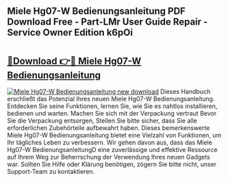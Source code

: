 ## Miele Hg07-W Bedienungsanleitung PDF Download Free - Part-LMr User Guide Repair - Service Owner Edition k6pOi

# <h2><a href="http://df3z368.blite.top/?on=Miele+Hg07-W+Bedienungsanleitung">🔗Download 👉🔴 Miele Hg07-W Bedienungsanleitung</a></h2>

[![Miele Hg07-W Bedienungsanleitung new download](https://i.imgur.com/lujVjoI.png)](http://df3z368.blite.top/?on=Miele+Hg07-W+Bedienungsanleitung)
Dieses Handbuch erschließt das Potenzial Ihres neuen Miele Hg07-W Bedienungsanleitung. Entdecken Sie seine Funktionen, lernen Sie, wie Sie es nahtlos installieren, bedienen und warten. Machen Sie sich mit der Verpackung vertraut Bevor Sie die Verpackung entsorgen, Stellen Sie bitte sicher, dass Sie alle erforderlichen Zubehörteile aufbewahrt haben. Dieses bemerkenswerte Miele Hg07-W Bedienungsanleitung bietet eine Vielzahl von Funktionen, um Ihr tägliches Leben zu verbessern. Wir gehen davon aus, dass das Miele Hg07-W BedienungsanleitungD eine zuverlässige und effektive Ressource auf Ihrem Weg zur Beherrschung der Verwendung Ihres neuen Gadgets war. Sollten Sie Hilfe oder Klärung benötigen, zögern Sie bitte nicht, unser Support-Team zu kontaktieren.
